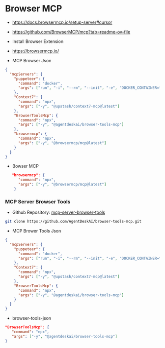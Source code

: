 # Browser MCP
- https://docs.browsermcp.io/setup-server#cursor
- https://github.com/BrowserMCP/mcp?tab=readme-ov-file

- Install Browser Extension
- https://browsermcp.io/

- MCP Browser Json
```json
{
  "mcpServers": {
    "puppeteer": {
      "command": "docker",
      "args": ["run", "-i", "--rm", "--init", "-e", "DOCKER_CONTAINER=true", "mcp/puppeteer"]
    },
    "Context7": {
      "command": "npx",
      "args": ["-y", "@upstash/context7-mcp@latest"]
    },
    "BrowserToolsMcp": {
      "command": "npx",
      "args": ["-y", "@agentdeskai/browser-tools-mcp"]
    },
    "browsermcp": {
      "command": "npx",
      "args": ["-y", "@browsermcp/mcp@latest"]
    }
  }
}
```

- Bowser MCP
```json
   "browsermcp": {
      "command": "npx",
      "args": ["-y", "@browsermcp/mcp@latest"]
    }
```

### MCP Server Browser Tools

- Github Repository: [mcp-server-browser-tools](https://github.com/AgentDeskAI/mcp-server-browser-tools)

```bash
git clone https://github.com/AgentDeskAI/browser-tools-mcp.git
```
- MCP Brower Tools Json
```json
{
  "mcpServers": {
    "puppeteer": {
      "command": "docker",
      "args": ["run", "-i", "--rm", "--init", "-e", "DOCKER_CONTAINER=true", "mcp/puppeteer"]
    },
    "Context7": {
      "command": "npx",
      "args": ["-y", "@upstash/context7-mcp@latest"]
    },
    "BrowserToolsMcp": {
      "command": "npx",
      "args": ["-y", "@agentdeskai/browser-tools-mcp"]
    }
  }
}
```

- browser-tools-json
```json
"BrowserToolsMcp": {
   "command": "npx",
   "args": ["-y", "@agentdeskai/browser-tools-mcp"]
}
```
